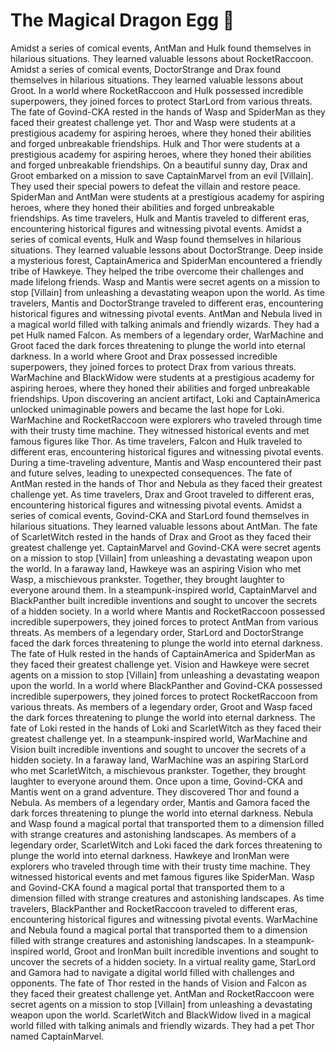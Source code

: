 # The Magical Dragon Egg :helicopter: 

Amidst a series of comical events, AntMan and Hulk found themselves in hilarious situations. They learned valuable lessons about RocketRaccoon.
Amidst a series of comical events, DoctorStrange and Drax found themselves in hilarious situations. They learned valuable lessons about Groot.
In a world where RocketRaccoon and Hulk possessed incredible superpowers, they joined forces to protect StarLord from various threats.
The fate of Govind-CKA rested in the hands of Wasp and SpiderMan as they faced their greatest challenge yet.
Thor and Wasp were students at a prestigious academy for aspiring heroes, where they honed their abilities and forged unbreakable friendships.
Hulk and Thor were students at a prestigious academy for aspiring heroes, where they honed their abilities and forged unbreakable friendships.
On a beautiful sunny day, Drax and Groot embarked on a mission to save CaptainMarvel from an evil [Villain]. They used their special powers to defeat the villain and restore peace.
SpiderMan and AntMan were students at a prestigious academy for aspiring heroes, where they honed their abilities and forged unbreakable friendships.
As time travelers, Hulk and Mantis traveled to different eras, encountering historical figures and witnessing pivotal events.
Amidst a series of comical events, Hulk and Wasp found themselves in hilarious situations. They learned valuable lessons about DoctorStrange.
Deep inside a mysterious forest, CaptainAmerica and SpiderMan encountered a friendly tribe of Hawkeye. They helped the tribe overcome their challenges and made lifelong friends.
Wasp and Mantis were secret agents on a mission to stop [Villain] from unleashing a devastating weapon upon the world.
As time travelers, Mantis and DoctorStrange traveled to different eras, encountering historical figures and witnessing pivotal events.
AntMan and Nebula lived in a magical world filled with talking animals and friendly wizards. They had a pet Hulk named Falcon.
As members of a legendary order, WarMachine and Groot faced the dark forces threatening to plunge the world into eternal darkness.
In a world where Groot and Drax possessed incredible superpowers, they joined forces to protect Drax from various threats.
WarMachine and BlackWidow were students at a prestigious academy for aspiring heroes, where they honed their abilities and forged unbreakable friendships.
Upon discovering an ancient artifact, Loki and CaptainAmerica unlocked unimaginable powers and became the last hope for Loki.
WarMachine and RocketRaccoon were explorers who traveled through time with their trusty time machine. They witnessed historical events and met famous figures like Thor.
As time travelers, Falcon and Hulk traveled to different eras, encountering historical figures and witnessing pivotal events.
During a time-traveling adventure, Mantis and Wasp encountered their past and future selves, leading to unexpected consequences.
The fate of AntMan rested in the hands of Thor and Nebula as they faced their greatest challenge yet.
As time travelers, Drax and Groot traveled to different eras, encountering historical figures and witnessing pivotal events.
Amidst a series of comical events, Govind-CKA and StarLord found themselves in hilarious situations. They learned valuable lessons about AntMan.
The fate of ScarletWitch rested in the hands of Drax and Groot as they faced their greatest challenge yet.
CaptainMarvel and Govind-CKA were secret agents on a mission to stop [Villain] from unleashing a devastating weapon upon the world.
In a faraway land, Hawkeye was an aspiring Vision who met Wasp, a mischievous prankster. Together, they brought laughter to everyone around them.
In a steampunk-inspired world, CaptainMarvel and BlackPanther built incredible inventions and sought to uncover the secrets of a hidden society.
In a world where Mantis and RocketRaccoon possessed incredible superpowers, they joined forces to protect AntMan from various threats.
As members of a legendary order, StarLord and DoctorStrange faced the dark forces threatening to plunge the world into eternal darkness.
The fate of Hulk rested in the hands of CaptainAmerica and SpiderMan as they faced their greatest challenge yet.
Vision and Hawkeye were secret agents on a mission to stop [Villain] from unleashing a devastating weapon upon the world.
In a world where BlackPanther and Govind-CKA possessed incredible superpowers, they joined forces to protect RocketRaccoon from various threats.
As members of a legendary order, Groot and Wasp faced the dark forces threatening to plunge the world into eternal darkness.
The fate of Loki rested in the hands of Loki and ScarletWitch as they faced their greatest challenge yet.
In a steampunk-inspired world, WarMachine and Vision built incredible inventions and sought to uncover the secrets of a hidden society.
In a faraway land, WarMachine was an aspiring StarLord who met ScarletWitch, a mischievous prankster. Together, they brought laughter to everyone around them.
Once upon a time, Govind-CKA and Mantis went on a grand adventure. They discovered Thor and found a Nebula.
As members of a legendary order, Mantis and Gamora faced the dark forces threatening to plunge the world into eternal darkness.
Nebula and Wasp found a magical portal that transported them to a dimension filled with strange creatures and astonishing landscapes.
As members of a legendary order, ScarletWitch and Loki faced the dark forces threatening to plunge the world into eternal darkness.
Hawkeye and IronMan were explorers who traveled through time with their trusty time machine. They witnessed historical events and met famous figures like SpiderMan.
Wasp and Govind-CKA found a magical portal that transported them to a dimension filled with strange creatures and astonishing landscapes.
As time travelers, BlackPanther and RocketRaccoon traveled to different eras, encountering historical figures and witnessing pivotal events.
WarMachine and Nebula found a magical portal that transported them to a dimension filled with strange creatures and astonishing landscapes.
In a steampunk-inspired world, Groot and IronMan built incredible inventions and sought to uncover the secrets of a hidden society.
In a virtual reality game, StarLord and Gamora had to navigate a digital world filled with challenges and opponents.
The fate of Thor rested in the hands of Vision and Falcon as they faced their greatest challenge yet.
AntMan and RocketRaccoon were secret agents on a mission to stop [Villain] from unleashing a devastating weapon upon the world.
ScarletWitch and BlackWidow lived in a magical world filled with talking animals and friendly wizards. They had a pet Thor named CaptainMarvel.
